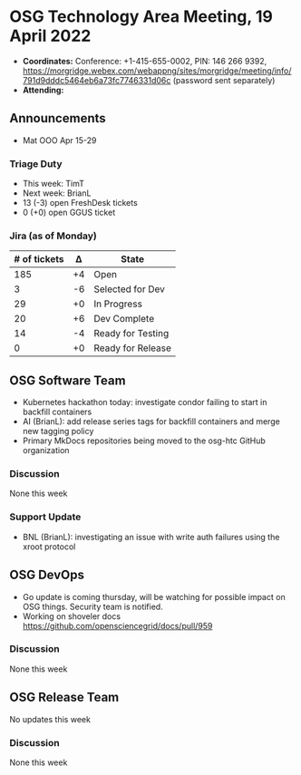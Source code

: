 # OSG Technology Area Meeting, 19 April 2022

-   **Coordinates:** Conference: +1-415-655-0002, PIN: 146 266 9392,
    <https://morgridge.webex.com/webappng/sites/morgridge/meeting/info/791d9dddc5464eb6a73fc7746331d06c> (password sent separately)
-   **Attending:** 

## Announcements

-   Mat OOO Apr 15-29

### Triage Duty

-   This week: TimT
-   Next week: BrianL
-   13 (-3) open FreshDesk tickets
-   0 (+0) open GGUS ticket

### Jira (as of Monday)

| # of tickets | &Delta; | State             |
|--------------|---------|-------------------|
| 185          | +4      | Open              |
| 3            | -6      | Selected for Dev  |
| 29           | +0      | In Progress       |
| 20           | +6      | Dev Complete      |
| 14           | -4      | Ready for Testing |
| 0            | +0      | Ready for Release |

## OSG Software Team

-   Kubernetes hackathon today: investigate condor failing to start in backfill containers
-   AI (BrianL): add release series tags for backfill containers and merge new tagging policy
-   Primary MkDocs repositories being moved to the osg-htc GitHub organization

### Discussion

None this week

### Support Update

- BNL (BrianL): investigating an issue with write auth failures using the xroot protocol

## OSG DevOps

-   Go update is coming thursday, will be watching for possible impact on OSG things.  Security team is notified.
-   Working on shoveler docs https://github.com/opensciencegrid/docs/pull/959

### Discussion

None this week

## OSG Release Team

No updates this week

### Discussion

None this week
